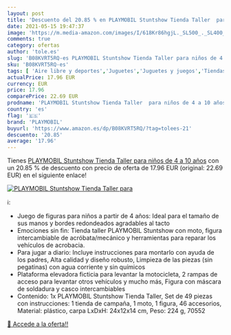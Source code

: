 ```yaml
---
layout: post
title: 'Descuento del 20.85 % en PLAYMOBIL Stuntshow Tienda Taller  para '
date: 2021-05-15 19:47:37
image: 'https://m.media-amazon.com/images/I/618Kr86hgjL._SL500_._SL400_.jpg'
comments: true
category: ofertas
author: 'tole.es'
slug: 'B08KVRT5RQ-es PLAYMOBIL Stuntshow Tienda Taller para niños de 4 a 10 años'
sku: 'B08KVRT5RQ-es'
tags: [ 'Aire libre y deportes','Juguetes','Juguetes y juegos','Tiendas de campaña para niños','playmobil', ]
actualPrice: 17.96 EUR
currency: EUR
price: 17.96
comparePrice: 22.69 EUR
prodname: 'PLAYMOBIL Stuntshow Tienda Taller  para niños de 4 a 10 años'
country: 'es'
flag: '🇪🇸'
brand: 'PLAYMOBIL'
buyurl: 'https://www.amazon.es/dp/B08KVRT5RQ/?tag=tolees-21'
descuento: '20.85'
average: '17.96'
---
```


Tienes [PLAYMOBIL Stuntshow Tienda Taller  para niños de 4 a 10 años](https://www.amazon.es/dp/B08KVRT5RQ/?tag=tolees-21) con un 20.85 % de descuento con precio de oferta de 17.96 EUR (original: 22.69 EUR) en el siguiente enlace!

[![PLAYMOBIL Stuntshow Tienda Taller  para ](https://m.media-amazon.com/images/I/618Kr86hgjL._SL500_._SL400_.jpg)](https://www.amazon.es/dp/B08KVRT5RQ/?tag=tolees-21)

ℹ️:

- Juego de figuras para niños a partir de 4 años: Ideal para el tamaño de sus manos y bordes redondeados agradables al tacto
- Emociones sin fin: Tienda taller PLAYMOBIL Stuntshow con moto, figura intercambiable de acróbata/mecánico y herramientas para reparar los vehículos de acrobacia.
- Para jugar a diario: Incluye instrucciones para montarlo con ayuda de los padres, Alta calidad y diseño robusto, Limpieza de las piezas (sin pegatinas) con agua corriente y sin químicos
- Plataforma elevadora ficticia para levantar la motocicleta, 2 rampas de acceso para levantar otros vehículos y mucho más, Figura con máscara de soldadura y casco intercambiables
- Contenido: 1x PLAYMOBIL Stuntshow Tienda Taller, Set de 49 piezas con instrucciones: 1 tienda de campaña, 1 moto, 1 figura, 46 accesorios, Material: plástico, carpa LxDxH: 24x12x14 cm, Peso: 224 g, 70552

[🛒 Accede a la oferta!!](https://www.amazon.es/dp/B08KVRT5RQ/?tag=tolees-21)
